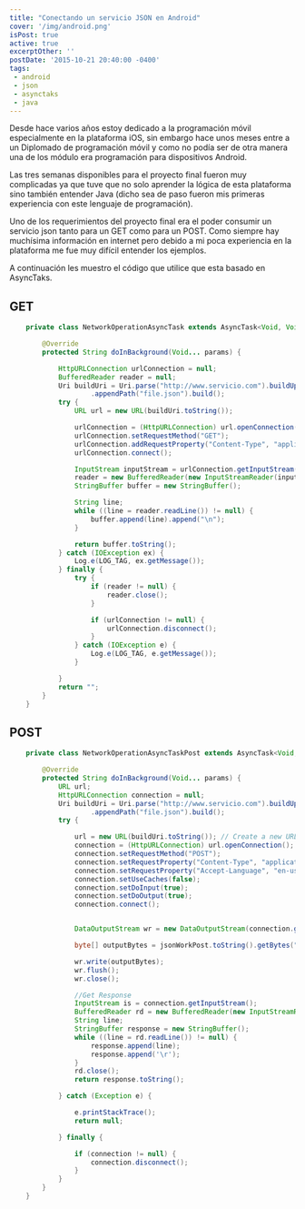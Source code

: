 ```yaml
---
title: "Conectando un servicio JSON en Android"
cover: '/img/android.png'
isPost: true
active: true
excerptOther: ''
postDate: '2015-10-21 20:40:00 -0400'
tags:
 - android
 - json
 - asynctaks
 - java
---
```


Desde hace varios años estoy dedicado a la programación móvil especialmente en la plataforma iOS, sin embargo hace unos meses entre a un Diplomado de programación móvil y como no podía ser de otra manera una de los módulo era programación para dispositivos Android.

Las tres semanas disponibles para el proyecto final fueron muy complicadas ya que tuve que no solo aprender la lógica de esta plataforma sino también entender Java (dicho sea de paso fueron mis primeras experiencia con este lenguaje de programación).

Uno de los requerimientos del proyecto final era el poder consumir un servicio json tanto para un GET como para un POST. Como siempre hay muchísima información en internet pero debido a mi poca experiencia en la plataforma me fue muy difícil entender los ejemplos.

A continuación les muestro el código que utilice que esta basado en AsyncTaks.

## GET

``` java
	private class NetworkOperationAsyncTask extends AsyncTask<Void, Void, String> {

        @Override
        protected String doInBackground(Void... params) {

            HttpURLConnection urlConnection = null;
            BufferedReader reader = null;
            Uri buildUri = Uri.parse("http://www.servicio.com").buildUpon()
                    .appendPath("file.json").build();
            try {
                URL url = new URL(buildUri.toString());

                urlConnection = (HttpURLConnection) url.openConnection();
                urlConnection.setRequestMethod("GET");
                urlConnection.addRequestProperty("Content-Type", "application/json");
                urlConnection.connect();

                InputStream inputStream = urlConnection.getInputStream();
                reader = new BufferedReader(new InputStreamReader(inputStream));
                StringBuffer buffer = new StringBuffer();

                String line;
                while ((line = reader.readLine()) != null) {
                    buffer.append(line).append("\n");
                }

                return buffer.toString();
            } catch (IOException ex) {
                Log.e(LOG_TAG, ex.getMessage());
            } finally {
                try {
                    if (reader != null) {
                        reader.close();
                    }

                    if (urlConnection != null) {
                        urlConnection.disconnect();
                    }
                } catch (IOException e) {
                    Log.e(LOG_TAG, e.getMessage());
                }

            }
            return "";
        }
    }
```

## POST

``` java
	private class NetworkOperationAsyncTaskPost extends AsyncTask<Void, Void, String> {

        @Override
        protected String doInBackground(Void... params) {
            URL url;
            HttpURLConnection connection = null;
            Uri buildUri = Uri.parse("http://www.servicio.com").buildUpon()
                    .appendPath("file.json").build();
            try {

                url = new URL(buildUri.toString()); // Create a new URL
                connection = (HttpURLConnection) url.openConnection();
                connection.setRequestMethod("POST");
                connection.setRequestProperty("Content-Type", "application/json");
                connection.setRequestProperty("Accept-Language", "en-us");
                connection.setUseCaches(false);
                connection.setDoInput(true);
                connection.setDoOutput(true);
                connection.connect();


                DataOutputStream wr = new DataOutputStream(connection.getOutputStream());

                byte[] outputBytes = jsonWorkPost.toString().getBytes("UTF-8");

                wr.write(outputBytes);
                wr.flush();
                wr.close();

                //Get Response
                InputStream is = connection.getInputStream();
                BufferedReader rd = new BufferedReader(new InputStreamReader(is));
                String line;
                StringBuffer response = new StringBuffer();
                while ((line = rd.readLine()) != null) {
                    response.append(line);
                    response.append('\r');
                }
                rd.close();
                return response.toString();

            } catch (Exception e) {

                e.printStackTrace();
                return null;

            } finally {

                if (connection != null) {
                    connection.disconnect();
                }
            }
        }
    }
```



